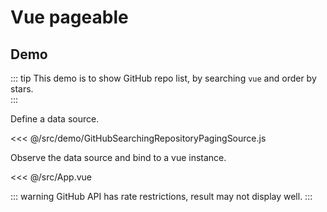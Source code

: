 # Vue pageable

## Demo

::: tip
This demo is to show GitHub repo list, by searching `vue` and order by stars.  
:::

Define a data source.

<<< @/src/demo/GitHubSearchingRepositoryPagingSource.js

Observe the data source and bind to a vue instance.

<<< @/src/App.vue

::: warning
GitHub API has rate restrictions, result may not display well.
:::

<ClientOnly>
    <Demo />
</ClientOnly>
